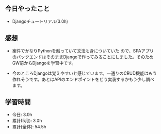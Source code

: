 ## 今日やったこと

+ Djangoチュートリアル(3.0h)


## 感想

+ 案件でかなりPythonを触っていて文法も身についていた
ので、SPAアプリのバックエンドはそのままDjangoで作ってみることにしました。そのためGW前からDjangoを学習中です。

+ 今のところDjangoは覚えやすいと感じています。一通りのCRUD機能はもう作れそうです。あとはAPIのエンドポイントをどう実装するかもう少し調べます。


## 学習時間
+ 今日: 3.0h
+ 累計(5月): 3.0h
+ 累計(全体): 54.5h


